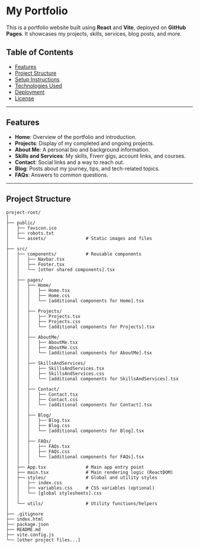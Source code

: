 # My Portfolio

This is a portfolio website built using **React** and **Vite**, deployed on **GitHub Pages**. It showcases my projects, skills, services, blog posts, and more.

## Table of Contents

- [Features](#features)
- [Project Structure](#project-structure)
- [Setup Instructions](#setup-instructions)
- [Technologies Used](#technologies-used)
- [Deployment](#deployment)
- [License](#license)

---

## Features

- **Home**: Overview of the portfolio and introduction.
- **Projects**: Display of my completed and ongoing projects.
- **About Me**: A personal bio and background information.
- **Skills and Services**: My skills, Fiverr gigs, account links, and courses.
- **Contact**: Social links and a way to reach out.
- **Blog**: Posts about my journey, tips, and tech-related topics.
- **FAQs**: Answers to common questions.

---

## Project Structure

```plaintext
project-root/
│
├── public/                   
│   ├── favicon.ico
│   ├── robots.txt
│   └── assets/               # Static images and files
│
├── src/                     
│   ├── components/           # Reusable components
│   │   ├── Navbar.tsx
│   │   ├── Footer.tsx
│   │   └── [other shared components].tsx
│   │
│   ├── pages/                  
│   │   ├── Home/
│   │   │   ├── Home.tsx
│   │   │   ├── Home.css
│   │   │   └── [additional components for Home].tsx
│   │   │
│   │   ├── Projects/
│   │   │   ├── Projects.tsx
│   │   │   ├── Projects.css
│   │   │   └── [additional components for Projects].tsx
│   │   │
│   │   ├── AboutMe/
│   │   │   ├── AboutMe.tsx
│   │   │   ├── AboutMe.css
│   │   │   └── [additional components for AboutMe].tsx
│   │   │
│   │   ├── SkillsAndServices/
│   │   │   ├── SkillsAndServices.tsx
│   │   │   ├── SkillsAndServices.css
│   │   │   └── [additional components for SkillsAndServices].tsx
│   │   │
│   │   ├── Contact/
│   │   │   ├── Contact.tsx
│   │   │   ├── Contact.css
│   │   │   └── [additional components for Contact].tsx
│   │   │
│   │   ├── Blog/
│   │   │   ├── Blog.tsx
│   │   │   ├── Blog.css
│   │   │   └── [additional components for Blog].tsx
│   │   │
│   │   ├── FAQs/
│   │   │   ├── FAQs.tsx
│   │   │   ├── FAQs.css
│   │   │   └── [additional components for FAQs].tsx
│   │   │
│   ├── App.tsx               # Main app entry point
│   ├── main.tsx              # Main rendering logic (ReactDOM)
│   ├── styles/               # Global and utility styles
│   │   ├── index.css
│   │   ├── variables.css     # CSS variables (optional)
│   │   └── [global stylesheets].css
│   │
│   └── utils/                # Utility functions/helpers
│
├── .gitignore                
├── index.html                
├── package.json              
├── README.md                 
├── vite.config.js            
└── [other project files...]

```
